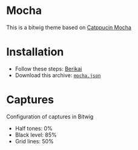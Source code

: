 # Mocha
This is a bitwig theme based on [Catppucin Mocha](https://catppuccin.com/palette)

# Installation 
- Follow these steps: [Berikai](https://github.com/Berikai/bitwig-theme-editor.git)
- Download this archive: [`mocha.json`](mocha.json)

# Captures
Configuration of captures in Bitwig
- Half tones: 0%
- Black level: 85%
- Grid lines: 50%
